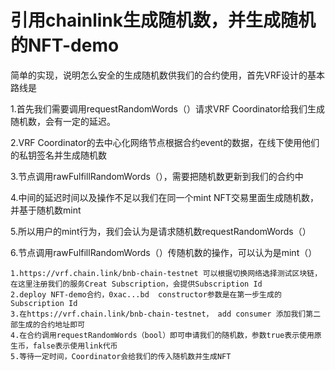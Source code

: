 # 引用chainlink生成随机数，并生成随机的NFT-demo

简单的实现，说明怎么安全的生成随机数供我们的合约使用，首先VRF设计的基本路线是

1.首先我们需要调用requestRandomWords（）请求VRF Coordinator给我们生成随机数，会有一定的延迟。

2.VRF Coordinator的去中心化网络节点根据合约event的数据，在线下使用他们的私钥签名并生成随机数

3.节点调用rawFulfillRandomWords（），需要把随机数更新到我们的合约中

4.中间的延迟时间以及操作不足以我们在同一个mint NFT交易里面生成随机数，并基于随机数mint

5.所以用户的mint行为，我们会认为是请求随机数requestRandomWords（）

6.节点调用rawFulfillRandomWords（）传随机数的操作，可以认为是mint（）


```shell
1.https://vrf.chain.link/bnb-chain-testnet 可以根据切换网络选择测试区块链，在这里注册我们的服务Creat Subscription，会提供Subscription Id
2.deploy NFT-demo合约，0xac...bd  constructor参数是在第一步生成的Subscription Id
3.在https://vrf.chain.link/bnb-chain-testnet， add consumer 添加我们第二部生成的合约地址即可
4.在合约调用requestRandomWords（bool）即可申请我们的随机数，参数true表示使用原生币，false表示使用link代币
5.等待一定时间，Coordinator会给我们的传入随机数并生成NFT
```
